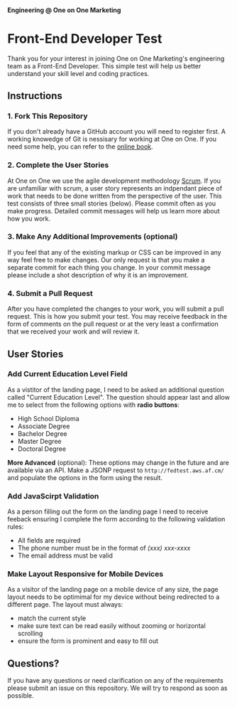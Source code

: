 #### Engineering @ One on One Marketing

# Front-End Developer Test

Thank you for your interest in joining One on One Marketing's engineering team as a Front-End Developer. This simple test will help us better understand your skill level and coding practices.

## Instructions

### 1. Fork This Repository

If you don't already have a GitHub account you will need to register first. A working knowedge of Git is nessisary for working at One on One. If you need some help, you can refer to the [online book][2].

### 2. Complete the User Stories

At One on One we use the agile development methodology [Scrum][1]. If you are unfamiliar with scrum, a user story represents an indpendant piece of work that needs to be done written from the perspective of the user. This test consists of three small stories (below). Please commit often as you make progress. Detailed commit messages will help us learn more about how you work.

### 3. Make Any Additional Improvements (optional)

If you feel that any of the existing markup or CSS can be improved in any way feel free to make changes. Our only request is that you make a separate commit for each thing you change. In your commit message please include a shot description of why it is an improvement.

### 4. Submit a Pull Request

After you have completed the changes to your work, you will submit a pull request. This is how you submit your test. You may receive feedback in the form of comments on the pull request or at the very least a confirmation that we received your work and will review it.

## User Stories

### Add Current Education Level Field

As a vistitor of the landing page, I need to be asked an additional question called "Current Education Level". The question should appear last and allow me to select from the following options with **radio buttons**:

- High School Diploma
- Associate Degree
- Bachelor Degree
- Master Degree
- Doctoral Degree

**More Advanced** (optional): These options may change in the future and are available via an API. Make a JSONP request to `http://fedtest.aws.af.cm/` and populate the options in the form using the result.

### Add JavaScirpt Validation

As a person filling out the form on the landing page I need to receive feeback ensuring I complete the form according to the following validation rules:

- All fields are required
- The phone number must be in the format of *(xxx) xxx-xxxx*
- The email address must be valid

### Make Layout Responsive for Mobile Devices

As a visitor of the landing page on a mobile device of any size, the page layout needs to be optimimal for my device without being redirected to a different page. The layout must always:

- match the current style
- make sure text can be read easily without zooming or horizontal scrolling
- ensure the form is prominent and easy to fill out

## Questions?

If you have any questions or need clarification on any of the requirements please submit an issue on this repository. We will try to respond as soon as possible.

[1]: http://en.wikipedia.org/wiki/Scrum_(development)
[2]: http://git-scm.com/book
